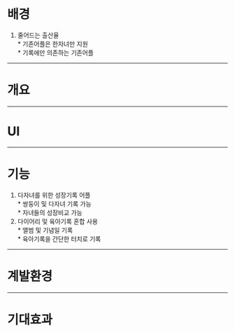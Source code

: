 # 배경
1. 줄어드는 출산율
   <br>* 기존어플은 한자녀만 지원
   <br>* 기록에만 의존하는 기존어플
----------------------------
# 개요
-----------------------------
# UI
-----------------------------
# 기능
1. 다자녀를 위한 성장기록 어플
   <br>* 쌍둥이 및 다자녀 기록 가능
   <br>* 자녀들의 성장비교 가능<br>
2. 다이어리 및 육아기록 혼합 사용
   <br>* 앨범 및 기념일 기록 
   <br>* 육아기록을 간단한 터치로 기록<br>
--------------------------
# 계발환경
--------------------------
# 기대효과
